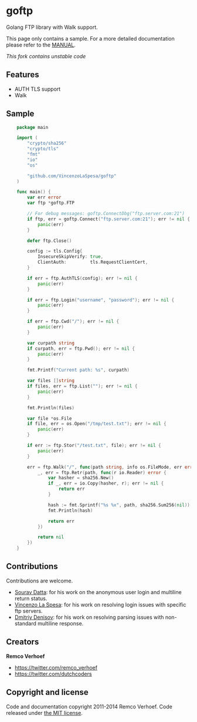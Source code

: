 goftp
=====

Golang FTP library with Walk support.

This page only contains a sample. For a more detailed documentation please refer to the 
[MANUAL](https://github.com/VincenzoLaSpesa/goftp/wiki).

*This fork contains unstable code*

## Features

* AUTH TLS support
* Walk

## Sample
```go
	package main

    import (
        "crypto/sha256"
        "crypto/tls"
        "fmt"
        "io"
        "os"

        "github.com/VincenzoLaSpesa/goftp"
    )

    func main() {
        var err error
        var ftp *goftp.FTP

        // For debug messages: goftp.ConnectDbg("ftp.server.com:21")
        if ftp, err = goftp.Connect("ftp.server.com:21"); err != nil {
            panic(err)
        }

        defer ftp.Close()

        config := tls.Config{
            InsecureSkipVerify: true,
            ClientAuth:         tls.RequestClientCert,
        }

        if err = ftp.AuthTLS(config); err != nil {
            panic(err)
        }

        if err = ftp.Login("username", "password"); err != nil {
            panic(err)
        }

        if err = ftp.Cwd("/"); err != nil {
            panic(err)
        }

        var curpath string
        if curpath, err = ftp.Pwd(); err != nil {
            panic(err)
        }

        fmt.Printf("Current path: %s", curpath)

        var files []string
        if files, err = ftp.List(""); err != nil {
            panic(err)
        }

        fmt.Println(files)

        var file *os.File
        if file, err = os.Open("/tmp/test.txt"); err != nil {
            panic(err)
        }

        if err := ftp.Stor("/test.txt", file); err != nil {
            panic(err)
        }

        err = ftp.Walk("/", func(path string, info os.FileMode, err error) error {
            _, err = ftp.Retr(path, func(r io.Reader) error {
                var hasher = sha256.New()
                if _, err = io.Copy(hasher, r); err != nil {
                    return err
                }

                hash := fmt.Sprintf("%s %x", path, sha256.Sum256(nil))
                fmt.Println(hash)

                return err
            })

            return nil
        })
    }
```

## Contributions

Contributions are welcome.

* [Sourav Datta](https://github.com/souravdatta): for his work on the anonymous user login and multiline return status.
* [Vincenzo La Spesa](https://github.com/VincenzoLaSpesa): for his work on resolving login issues with specific ftp servers.
* [Dmitriy Denisov](https://github.com/zaz600): for his work on resolving parsing issues with non-standard multiline response. 


## Creators

**Remco Verhoef**
- <https://twitter.com/remco_verhoef>
- <https://twitter.com/dutchcoders>

## Copyright and license

Code and documentation copyright 2011-2014 Remco Verhoef.
Code released under [the MIT license](LICENSE).
